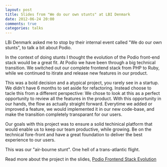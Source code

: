```yaml
---
layout: post
title: Slides from "We do our own stunts" at LBI Denmark
date: 2012-06-24 20:00
comments: true
categories: talks
---
```


LBi Denmark asked me to stop by their internal event called "We do our own stunts", to talk a bit about Podio.

In the context of doing stunts I thought the evolution of the Podio front-end stack would be a great fit. At Podio we have been through a big technical transition. We switched out our complete frontend stack from PHP to Ruby, while we continued to itirate and release new features in our product.

<!--more-->

This was a bold decision and a atypical project, you rarely see in a startup. We didn't have 6 months to set aside for refactoring. Instead choose to tacle this from a different perspective: We chose to look at this as a perfect opportunity to review all the features in the product. With this opportunity in our hands, the flow as actually straight forward. Everytime we added or improved a feature, we would implemented it in our new code-base, and make the transition completely transparant for our users.

Our goals with this project was to ensure a solid techinical platform that would enable us to keep our team productive, while growing. Be on the technical fore-front and have a great foundation to deliver the best experience to our users.

This was our "air-bourne stunt". One hell of a trans-atlantic flight.

Read more about the project in the slides, <a href="http://auchenberg.github.com/podio-frontend-stack-evolution">Podio Frontend Stack Evolution</a>
